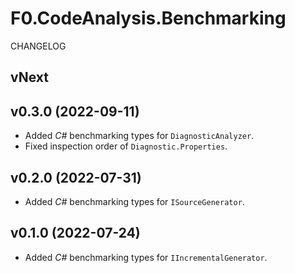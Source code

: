 # F0.CodeAnalysis.Benchmarking
CHANGELOG

## vNext

## v0.3.0 (2022-09-11)
- Added _C#_ benchmarking types for `DiagnosticAnalyzer`.
- Fixed inspection order of `Diagnostic.Properties`.

## v0.2.0 (2022-07-31)
- Added _C#_ benchmarking types for `ISourceGenerator`.

## v0.1.0 (2022-07-24)
- Added _C#_ benchmarking types for `IIncrementalGenerator`.
